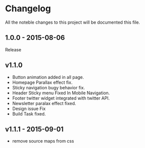 # Changelog
All the noteble changes to this project will be documented this file.

## 1.0.0 - 2015-08-06
Release

## v1.1.0
- Button animation added in all page. 
- Homepage Parallax effect fix. 
- Sticky navigation bugy behavior fix. 
- Header Sticky menu Fixed In Mobile Navigation. 
- Footer twitter widget integrated with twitter API.
- Newsletter paralax effect fixed.
- Design issue Fix
- Build Task fixed.

## v1.1.1 - 2015-09-01
- remove source maps from css